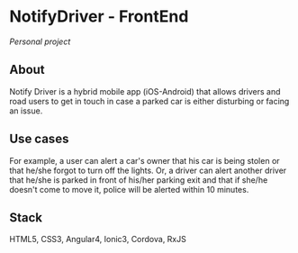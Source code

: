 NotifyDriver - FrontEnd
=====================

*Personal project*

## About

Notify Driver is a hybrid mobile app (iOS-Android) that allows drivers and road users to get in touch in case a parked car is either disturbing or facing an issue.

## Use cases

For example, a user can alert a car's owner that his car is being stolen or that he/she forgot to turn off the lights. Or, a driver can alert another driver that he/she is parked in front of his/her parking exit and that if she/he doesn't come to move it, police will be alerted within 10 minutes.

## Stack

HTML5, CSS3, Angular4, Ionic3, Cordova, RxJS
